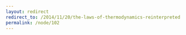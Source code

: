 ```yaml
---
layout: redirect
redirect_to: /2014/11/20/the-laws-of-thermodynamics-reinterpreted
permalink: /node/102
---
```

